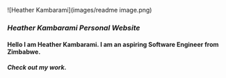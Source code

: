![Heather Kambarami](images/readme image.png)
### ***Heather Kambarami Personal Website*** ###
#### Hello I am Heather Kambarami. I am an aspiring Software Engineer from Zimbabwe. ####
##### Check out my work. #####